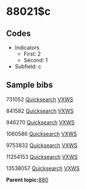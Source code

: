 # 88021$c

## Codes

-   Indicators
    -   First: 2
    -   Second: 1
-   Subfield: c

## Sample bibs

731052 [Quicksearch](https://search.library.yale.edu/catalog/731052) [VXWS](http://prodorbis.library.yale.edu:7014/vxws/GetHoldingsService?bibId=731052)

841582 [Quicksearch](https://search.library.yale.edu/catalog/841582) [VXWS](http://prodorbis.library.yale.edu:7014/vxws/GetHoldingsService?bibId=841582)

946270 [Quicksearch](https://search.library.yale.edu/catalog/946270) [VXWS](http://prodorbis.library.yale.edu:7014/vxws/GetHoldingsService?bibId=946270)

1060586 [Quicksearch](https://search.library.yale.edu/catalog/1060586) [VXWS](http://prodorbis.library.yale.edu:7014/vxws/GetHoldingsService?bibId=1060586)

9753832 [Quicksearch](https://search.library.yale.edu/catalog/9753832) [VXWS](http://prodorbis.library.yale.edu:7014/vxws/GetHoldingsService?bibId=9753832)

11254153 [Quicksearch](https://search.library.yale.edu/catalog/11254153) [VXWS](http://prodorbis.library.yale.edu:7014/vxws/GetHoldingsService?bibId=11254153)

13538057 [Quicksearch](https://search.library.yale.edu/catalog/13538057) [VXWS](http://prodorbis.library.yale.edu:7014/vxws/GetHoldingsService?bibId=13538057)

**Parent topic:**[880](../../tags/880/880.md)

